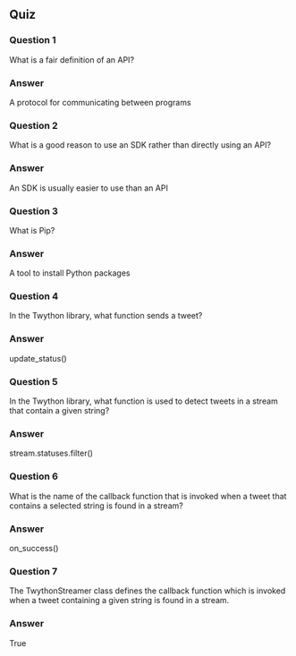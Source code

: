 ## Quiz

### Question 1

What is a fair definition of an API?

### Answer

A protocol for communicating between programs

### Question 2

What is a good reason to use an SDK rather than directly using an API?

### Answer

An SDK is usually easier to use than an API

### Question 3

What is Pip?

### Answer

A tool to install Python packages

### Question 4

In the Twython library, what function sends a tweet?

### Answer

update_status()

### Question 5

In the Twython library, what function is used to detect tweets in a stream that contain a given string?

### Answer

stream.statuses.filter()

### Question 6

What is the name of the callback function that is invoked when a tweet that contains a selected string is found in a stream?

### Answer

on_success()

### Question 7

The TwythonStreamer class defines the callback function which is invoked when a tweet containing a given string is found in a stream.

### Answer

True
